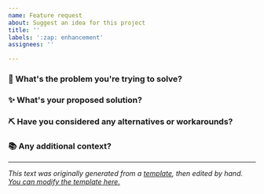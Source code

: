 ```yaml
---
name: Feature request
about: Suggest an idea for this project
title: ''
labels: ':zap: enhancement'
assignees: ''

---
```

<!-- 
Thanks for suggesting an improvement to Cucumber! 💖

Use the questions below to help explain why you think this change is needed.
-->

### 🤔 What's the problem you're trying to solve?

<!-- A clear and concise description of what the problem is. Ex. I'm always frustrated when [...] -->

### ✨ What's your proposed solution?

<!-- A clear and concise description of what you want to happen. -->

### ⛏ Have you considered any alternatives or workarounds?

<!-- A clear and concise description of any alternative solutions or features you've considered. -->

### 📚 Any additional context?

<!-- Add any other context, references or screenshots about the feature request here. -->

----

*This text was originally generated from a [template](https://docs.github.com/en/communities/using-templates-to-encourage-useful-issues-and-pull-requests/about-issue-and-pull-request-templates), then edited by hand. [You can modify the template here.](https://github.com/cucumber/.github/edit/main/.github/ISSUE_TEMPLATE/feature_request.md)*